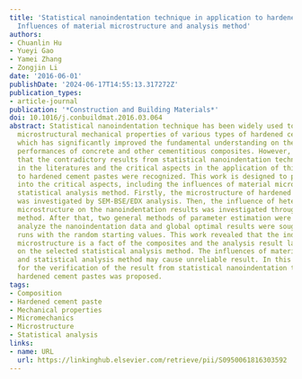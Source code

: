 ```yaml
---
title: 'Statistical nanoindentation technique in application to hardened cement pastes:
  Influences of material microstructure and analysis method'
authors:
- Chuanlin Hu
- Yueyi Gao
- Yamei Zhang
- Zongjin Li
date: '2016-06-01'
publishDate: '2024-06-17T14:55:13.317272Z'
publication_types:
- article-journal
publication: '*Construction and Building Materials*'
doi: 10.1016/j.conbuildmat.2016.03.064
abstract: Statistical nanoindentation technique has been widely used to study the
  microstructural mechanical properties of various types of hardened cement pastes,
  which has significantly improved the fundamental understanding on the mechanical
  performances of concrete and other cementitious composites. However, it was noted
  that the contradictory results from statistical nanoindentation technique appeared
  in the literatures and the critical aspects in the application of this technique
  to hardened cement pastes were recognized. This work is designed to provide an insight
  into the critical aspects, including the influences of material microstructure and
  statistical analysis method. Firstly, the microstructure of hardened cement pastes
  was investigated by SEM-BSE/EDX analysis. Then, the influence of heterogeneous material
  microstructure on the nanoindentation results was investigated through a micromechanical
  method. After that, two general methods of parameter estimation were applied to
  analyze the nanoindentation data and global optimal results were sought by multiple
  runs with the random starting values. This work revealed that the indented 'Calcium-Silicate-Hydrate'
  microstructure is a fact of the composites and the analysis result largely depends
  on the selected statistical analysis method. The influences of material microstructure
  and statistical analysis method may cause unreliable result. In this paper, a method
  for the verification of the result from statistical nanoindentation technique in
  hardened cement pastes was proposed.
tags:
- Composition
- Hardened cement paste
- Mechanical properties
- Micromechanics
- Microstructure
- Statistical analysis
links:
- name: URL
  url: https://linkinghub.elsevier.com/retrieve/pii/S0950061816303592
---
```

